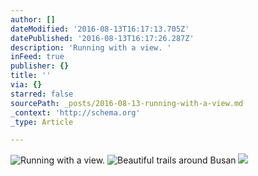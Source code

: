 ```yaml
---
author: []
dateModified: '2016-08-13T16:17:13.705Z'
datePublished: '2016-08-13T16:17:26.287Z'
description: 'Running with a view. '
inFeed: true
publisher: {}
title: ''
via: {}
starred: false
sourcePath: _posts/2016-08-13-running-with-a-view.md
_context: 'http://schema.org'
_type: Article

---
```

![Running with a view. ](https://the-grid-user-content.s3-us-west-2.amazonaws.com/32e3cc01-485c-4dc0-8a24-269481e61c57.jpg)
![Beautiful trails around Busan](https://the-grid-user-content.s3-us-west-2.amazonaws.com/20a4f7a3-fa62-4465-8166-178587c4f0c3.jpg)
![](https://the-grid-user-content.s3-us-west-2.amazonaws.com/acf32a03-7ba0-48d4-92d8-bffea707aecd.jpg)